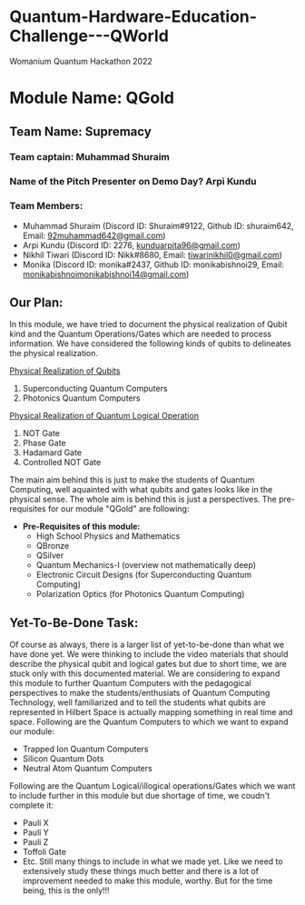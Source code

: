 # Quantum-Hardware-Education-Challenge---QWorld
Womanium Quantum Hackathon 2022


# Module Name: QGold
## Team Name: Supremacy
### Team captain: Muhammad Shuraim
### Name of the Pitch Presenter on Demo Day? Arpi Kundu

### Team Members:
 - Muhammad Shuraim (Discord ID: Shuraim#9122, Github ID: shuraim642, Email: 92muhammad642@gmail.com)
 - Arpi Kundu (Discord ID: 2276, kunduarpita96@gmail.com)
 - Nikhil Tiwari (Discord ID: Nikk#8680, Email: tiwarinikhil0@gmail.com)
 - Monika (Discord ID: monika#2437, Github ID: monikabishnoi29, Email: monikabishnoimonikabishnoi14@gmail.com)

## Our Plan:
In this module, we have tried to document the physical realization of Qubit kind and the Quantum Operations/Gates which are needed to process information. We have considered the following kinds of qubits to delineates the physical realization. 

[Physical Realization of Qubits](Physical_Realization_of_Qubits.ipynb)&nbsp;

1) Superconducting Quantum Computers
2) Photonics Quantum Computers

[Physical Realization of Quantum Logical Operation](Physical_Realization_of_Operations.ipynb)

1) NOT Gate
2) Phase Gate
3) Hadamard Gate
4) Controlled NOT Gate

The main aim behind this is just to make the students of Quantum Computing, well aquainted with what qubits and gates looks like in the physical sense. The whole aim is behind this is just a perspectives. The pre-requisites for our module "QGold" are following:

* **Pre-Requisites of this module:**
    - High School Physics and Mathematics
    - QBronze
    - QSilver
    - Quantum Mechanics-I (overview not mathematically deep)
    - Electronic Circuit Designs (for Superconducting Quantum Computing)
    - Polarization Optics (for Photonics Quantum Computing)

## Yet-To-Be-Done Task:
Of course as always, there is a larger list of yet-to-be-done than what we have done yet. We were thinking to include the video materials that should describe the  physical qubit and logical gates but due to short time, we are stuck only with this documented material. We are considering to expand this module to further Quantum Computers with the pedagogical perspectives to make the students/enthusiats of Quantum Computing Technology, well familiarized and to tell the students what qubits are represented in Hilbert Space is actually mapping something in real time and space. Following are the Quantum Computers to which we want to expand our module:
 - Trapped Ion Quantum Computers
 - Silicon Quantum Dots
 - Neutral Atom Quantum Computers

Following are the Quantum Logical/illogical operations/Gates which we want to include further in this module but due shortage of time, we coudn't complete it:
 - Pauli X
 - Pauli Y
 - Pauli Z
 - Toffoli Gate
 - Etc.
Still many things to include in what we made yet. Like we need to extensively study these things much better and there is a lot of improvement needed to make this module, worthy. But for the time being, this is the only!!!
